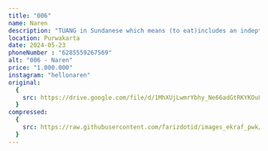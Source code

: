 ```yaml
---
title: "006"
name: Naren
description: "TUANG in Sundanese which means (to eat)includes an indepth description of a dining atmosphere that is rich in color and texture. This work displays several dishes such as tempe&tahu, ikan asin, sambal, tumis tauge, and nasi hangat. Soft light illuminates the dishes, creating a warm and inviniting atmosphere to enjoy a meal. Detailed touches that highlight the rich culture and taste of typical Sundanese food. It's not just about food, but the culture of NGARIUNG or (gathering) created by these dishes provides a warmth of togetherness."
location: Purwakarta
date: 2024-05-23
phoneNumber : "6285559267569"
alt: "006 - Naren"
price: "1.000.000"
instagram: "hellonaren"
original:
  {
    src: https://drive.google.com/file/d/1MhXUjLwmrYbhy_Ne66adGtRKYKOu8GHG/view?usp=sharing,
  }
compressed:
  {
    src: https://raw.githubusercontent.com/farizdotid/images_ekraf_pwk/main/purwarupa/compressed/006_naren.png,
  }
---
```

